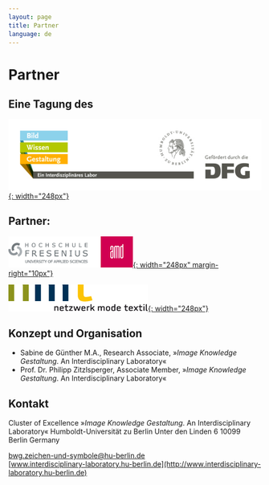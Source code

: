 ```yaml
---
layout: page
title: Partner
language: de
---
```


# Partner

## Eine Tagung des

[![Logo Exzellenzcluster Bild Wissen Gestaltung](../images/bwg.jpg){: width="248px"}](https://www.interdisciplinary-laboratory.hu-berlin.de)

## Partner:

[![Logo Hochschule Fresenius AMD](../images/amd.png){: width="248px" margin-right="10px"}](http://www.amdnet.de)

 
[![Logo Netzwerk Mode Textil](../images/nmt.png){: width="248px"}](http://www.netzwerk-mode-textil.de)

## Konzept und Organisation

- Sabine de Günther M.A., Research Associate, »_Image Knowledge Gestaltung_. An Interdisciplinary Laboratory«
- Prof. Dr. Philipp Zitzlsperger, Associate Member, »_Image Knowledge Gestaltung_. An Interdisciplinary Laboratory«


## Kontakt

Cluster of Excellence »_Image Knowledge Gestaltung_. An Interdisciplinary Laboratory«
Humboldt-Universität zu Berlin
Unter den Linden 6
10099 Berlin
Germany

[bwg.zeichen-und-symbole@hu-berlin.de](mailto:bwg.zeichen-und-symbole@hu-berlin.de)  
[www.interdisciplinary-laboratory.hu-berlin.de](http://www.interdisciplinary-laboratory.hu-berlin.de)
